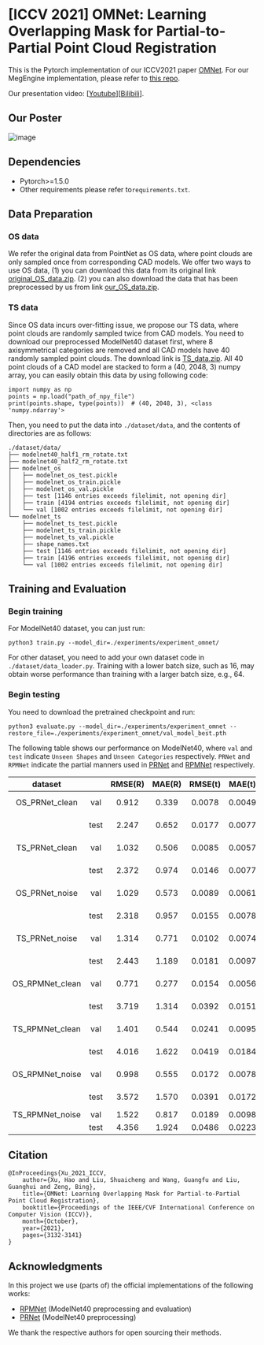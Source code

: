 # [ICCV 2021] OMNet: Learning Overlapping Mask for Partial-to-Partial Point Cloud Registration

This is the Pytorch implementation of our ICCV2021 paper [OMNet](https://openaccess.thecvf.com/content/ICCV2021/papers/Xu_OMNet_Learning_Overlapping_Mask_for_Partial-to-Partial_Point_Cloud_Registration_ICCV_2021_paper.pdf). For our MegEngine implementation, please refer to [this repo](https://github.com/megvii-research/OMNet).

Our presentation video: [[Youtube](https://www.youtube.com/watch?v=u2lTKsom8oU)][[Bilibili](https://www.bilibili.com/video/BV1Ef4y1J7XP/)].

## Our Poster

![image](./images/OMNet_poster.png)

## Dependencies

* Pytorch>=1.5.0
* Other requirements please refer to`requirements.txt`.

## Data Preparation

### OS data

We refer the original data from PointNet as OS data, where point clouds are only sampled once from corresponding CAD models. We offer two ways to use OS data, (1) you can download this data from its original link [original_OS_data.zip](http://modelnet.cs.princeton.edu/). (2) you can also download the data that has been preprocessed by us from link [our_OS_data.zip](https://drive.google.com/file/d/1rXnbXwD72tkeu8x6wboMP0X7iL9LiBPq/view?usp=sharing).

### TS data

Since OS data incurs over-fitting issue, we propose our TS data, where point clouds are randomly sampled twice from CAD models. You need to download our preprocessed ModelNet40 dataset first, where 8 axisymmetrical categories are removed and all CAD models have 40 randomly sampled point clouds. The download link is [TS_data.zip](https://drive.google.com/file/d/1-zcp5oR69WM6lMI71uHmOi6OFpzQomgI/view?usp=sharing). All 40 point clouds of a CAD model are stacked to form a (40, 2048, 3) numpy array, you can easily obtain this data by using following code:

```
import numpy as np
points = np.load("path_of_npy_file")
print(points.shape, type(points))  # (40, 2048, 3), <class 'numpy.ndarray'>
```

Then, you need to put the data into `./dataset/data`, and the contents of directories are as follows:

```
./dataset/data/
├── modelnet40_half1_rm_rotate.txt
├── modelnet40_half2_rm_rotate.txt
├── modelnet_os
│   ├── modelnet_os_test.pickle
│   ├── modelnet_os_train.pickle
│   ├── modelnet_os_val.pickle
│   ├── test [1146 entries exceeds filelimit, not opening dir]
│   ├── train [4194 entries exceeds filelimit, not opening dir]
│   └── val [1002 entries exceeds filelimit, not opening dir]
└── modelnet_ts
    ├── modelnet_ts_test.pickle
    ├── modelnet_ts_train.pickle
    ├── modelnet_ts_val.pickle
    ├── shape_names.txt
    ├── test [1146 entries exceeds filelimit, not opening dir]
    ├── train [4196 entries exceeds filelimit, not opening dir]
    └── val [1002 entries exceeds filelimit, not opening dir]
```

## Training and Evaluation

### Begin training

For ModelNet40 dataset, you can just run:

```
python3 train.py --model_dir=./experiments/experiment_omnet/
```

For other dataset, you need to add your own dataset code in `./dataset/data_loader.py`. Training with a lower batch size, such as 16, may obtain worse performance than training with a larger batch size, e.g., 64.

### Begin testing

You need to download the pretrained checkpoint and run:

```
python3 evaluate.py --model_dir=./experiments/experiment_omnet --restore_file=./experiments/experiment_omnet/val_model_best.pth
```

The following table shows our performance on ModelNet40, where `val` and `test` indicate  `Unseen Shapes` and `Unseen Categories` respectively. `PRNet` and `RPMNet` indicate the partial manners used in [PRNet](https://arxiv.org/pdf/1910.12240.pdf) and [RPMNet](https://openaccess.thecvf.com/content_CVPR_2020/papers/Yew_RPM-Net_Robust_Point_Matching_Using_Learned_Features_CVPR_2020_paper.pdf) respectively.

|     dataset     |     | RMSE(R) | MAE(R) | RMSE(t) | MAE(t) | Error(R) | Error(t) |                                           checkpoint                                           |
| :-------------: | :--: | :-----: | :----: | :-----: | :----: | :------: | :------: | :---------------------------------------------------------------------------------------------: |
| OS_PRNet_clean | val |  0.912  | 0.339 | 0.0078 | 0.0049 |  0.639  |  0.0099  | [Google Drive](https://drive.google.com/file/d/1i6nsSPFriGYxD1rDGTpbtTBYmdQcT8St/view?usp=sharing) |
|                 | test |  2.247  | 0.652 | 0.0177 | 0.0077 |  1.241  |  0.0154  | [Google Drive](https://drive.google.com/file/d/1LTR4rCT4eQ6JXXOekeUjhXQpwhlh9NEY/view?usp=sharing) |
| TS_PRNet_clean | val |  1.032  | 0.506 | 0.0085 | 0.0057 |  0.984  |  0.0113  | [Google Drive](https://drive.google.com/file/d/1AdutxYe7FS88uoLMf7V6Mo9Tlb9hSDlF/view?usp=sharing) |
|                 | test |  2.372  | 0.974 | 0.0146 | 0.0077 |  1.892  |  0.0152  | [Google Drive](https://drive.google.com/file/d/1A-6xTPGPAbmnwbnt81NjhN6Mw9VMHmwN/view?usp=sharing) |
| OS_PRNet_noise | val |  1.029  | 0.573 | 0.0089 | 0.0061 |  1.077  |  0.0123  | [Google Drive](https://drive.google.com/file/d/1JbBlBW08PQrucbdpp-G-VlWdjlik6tO7/view?usp=sharing) |
|                 | test |  2.318  | 0.957 | 0.0155 | 0.0078 |  1.809  |  0.0156  | [Google Drive](https://drive.google.com/file/d/154xYpstuQJ0eDk3rqbDShg5P5b17xlry/view?usp=sharing) |
| TS_PRNet_noise | val |  1.314  | 0.771 | 0.0102 | 0.0074 |  1.490  |  0.0148  | [Google Drive](https://drive.google.com/file/d/1ZzetsjHC4POh8Irr1RfSl8boPJvCQFMx/view?usp=sharing) |
|                 | test |  2.443  | 1.189 | 0.0181 | 0.0097 |  2.311  |  0.0193  | [Google Drive](https://drive.google.com/file/d/1eHi9pzAmL3jrYGmv6X9xy-8U7hAw9OdI/view?usp=sharing) |
| OS_RPMNet_clean | val |  0.771  | 0.277 | 0.0154 | 0.0056 |  0.561  |  0.0122  | [Google Drive](https://drive.google.com/file/d/1_wGJTxaezFvb4xqABmFfrIR03Wq2c80U/view?usp=sharing) |
|                 | test |  3.719  | 1.314 | 0.0392 | 0.0151 |  2.659  |  0.0321  | [Google Drive](https://drive.google.com/file/d/1IQ0DZ_OmaZPErPqm4DJ4NBWfnt1d1YG5/view?usp=sharing) |
| TS_RPMNet_clean | val |  1.401  | 0.544 | 0.0241 | 0.0095 |  1.128  |  0.0202  | [Google Drive](https://drive.google.com/file/d/1IlUSzGoAXHzon5ZrwLPNBsTuICphhrAO/view?usp=sharing) |
|                 | test |  4.016  | 1.622 | 0.0419 | 0.0184 |  3.205  |  0.0394  | [Google Drive](https://drive.google.com/file/d/1NJZcfHoXlCFTMVz01ZACiiTMNUEW1QQC/view?usp=sharing) |
| OS_RPMNet_noise | val |  0.998  | 0.555 | 0.0172 | 0.0078 |  1.079  |  0.0167  | [Google Drive](https://drive.google.com/file/d/1LvhPwrtUs-A2AZWO1YgrvhgcxdZXTen-/view?usp=sharing) |
|                 | test |  3.572  | 1.570 | 0.0391 | 0.0172 |  3.073  |  0.0359  | [Google Drive](https://drive.google.com/file/d/1xnHcKikXs8D9UuGchwo3YK21vG86zRtp/view?usp=sharing) |
| TS_RPMNet_noise | val |  1.522  | 0.817 | 0.0189 | 0.0098 |  1.622  |  0.0208  |                                                -                                                |
|                 | test |  4.356  | 1.924 | 0.0486 | 0.0223 |  3.834  |  0.0476  |                                                -                                                |

## Citation

```
@InProceedings{Xu_2021_ICCV,
    author={Xu, Hao and Liu, Shuaicheng and Wang, Guangfu and Liu, Guanghui and Zeng, Bing},
    title={OMNet: Learning Overlapping Mask for Partial-to-Partial Point Cloud Registration},
    booktitle={Proceedings of the IEEE/CVF International Conference on Computer Vision (ICCV)},
    month={October},
    year={2021},
    pages={3132-3141}
}
```

## Acknowledgments

In this project we use (parts of) the official implementations of the following works:

* [RPMNet](https://github.com/yewzijian/RPMNet) (ModelNet40 preprocessing and evaluation)
* [PRNet](https://github.com/WangYueFt/prnet) (ModelNet40 preprocessing)

We thank the respective authors for open sourcing their methods.

